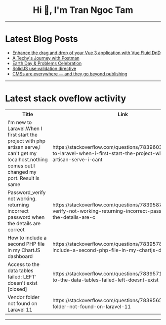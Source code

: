 <h1 align="center">Hi 👋, I'm Tran Ngoc Tam</h1>

---

# Latest Blog Posts 
<!-- BLOG-POST-LIST:START -->
- [Enhance the drag and drop of your Vue 3 application with Vue Fluid DnD](https://dev.to/carlosjorger/enhance-the-drag-and-drop-of-your-vue-3-application-with-vue-fluid-dnd-5acg)
- [A Techy&#39;s Journey with Postman](https://dev.to/adityaiiitr2062/a-techys-journey-with-postman-anc)
- [Earth Day &amp; Problems Celebration](https://dev.to/sergo/earth-day-problems-celebration-28no)
- [SolidJS use:validation directive](https://dev.to/sylvaindethier/solidjs-usevalidation-directive-2fok)
- [CMSs are everywhere — and they go beyond publishing](https://dev.to/tiagodcosta/cmss-are-everywhere-and-they-go-beyond-publishing-1336)
<!-- BLOG-POST-LIST:END -->

---

# Latest stack oveflow activity
<table>
  <tr><th>Title</th><th>Link</th></tr>
  <!-- STACKOVERFLOW:START --><tr><td>I&#39;m new to Laravel.When I first start the project with php artisan serve,I can&#39;t get my localhost.nothing comes out.I changed my port. Result is same</td><td>https://stackoverflow.com/questions/78396034/im-new-to-laravel-when-i-first-start-the-project-with-php-artisan-serve-i-cant</td></tr><tr><td>Password_verify not working. returning incorrect password when the details are correct</td><td>https://stackoverflow.com/questions/78395877/password-verify-not-working-returning-incorrect-password-when-the-details-are-c</td></tr><tr><td>How to include a second PHP file in my ChartJS dashboard</td><td>https://stackoverflow.com/questions/78395782/how-to-include-a-second-php-file-in-my-chartjs-dashboard</td></tr><tr><td>Access to the data tables failed: LEFT&#39; doesn&#39;t exist [closed]</td><td>https://stackoverflow.com/questions/78395719/access-to-the-data-tables-failed-left-doesnt-exist</td></tr><tr><td>Vendor folder not found on Laravel 11</td><td>https://stackoverflow.com/questions/78395651/vendor-folder-not-found-on-laravel-11</td></tr><!-- STACKOVERFLOW:END -->
</table>

---


